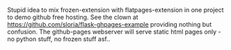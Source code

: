Stupid idea to mix frozen-extension with flatpages-extension in one project to demo github free hosting.
See the clown at https://github.com/sloria/flask-ghpages-example providing nothing but confusion.
The github-pages webserver will serve static html pages only - no python stuff, no frozen stuff asf..
